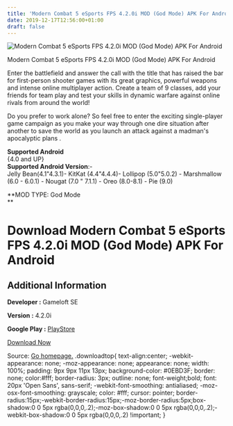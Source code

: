 ```yaml
---
title: 'Modern Combat 5 eSports FPS 4.2.0i MOD (God Mode) APK For Android'
date: 2019-12-17T12:56:00+01:00
draft: false
---
```


![Modern Combat 5 eSports FPS 4.2.0i MOD (God Mode) APK For Android](https://i1.wp.com/apkhome.net/wp-content/uploads/2019/12/Modern-Combat-5-eSports-FPS-4.2.0i-MOD-God-Mode.png "Modern Combat 5 eSports FPS 4.2.0i MOD (God Mode) APK For Android")

  

Modern Combat 5 eSports FPS 4.2.0i MOD (God Mode) APK For Android

Enter the battlefield and answer the call with the title that has raised the bar for first-person shooter games with its great graphics, powerful weapons and intense online multiplayer action. Create a team of 9 classes, add your friends for team play and test your skills in dynamic warfare against online rivals from around the world!

Do you prefer to work alone? So feel free to enter the exciting single-player game campaign as you make your way through one dire situation after another to save the world as you launch an attack against a madman's apocalyptic plans .

**Supported Android**  
{4.0 and UP}  
**Supported Android Version**:-  
Jelly Bean(4.1"4.3.1)- KitKat (4.4"4.4.4)- Lollipop (5.0"5.0.2) - Marshmallow (6.0 - 6.0.1) - Nougat (7.0 " 7.1.1) - Oreo (8.0-8.1) - Pie (9.0)

**MOD TYPE: God Mode  
**

Download Modern Combat 5 eSports FPS 4.2.0i MOD (God Mode) APK For Android
==========================================================================

Additional Information
----------------------

**Developer :** Gameloft SE

**Version :** 4.2.0i

**Google Play :** [PlayStore](https://play.google.com/store/apps/details?id=com.gameloft.android.ANMP.GloftM5HM#)

  

[Download Now](https://store4app.co/post/modern-combat-5-esports-fps-4-2-0i-mod-god-mode-apk-for-android_1576570629)

  
Source: [Go homepage.](https://store4app.co/post/modern-combat-5-esports-fps-4-2-0i-mod-god-mode-apk-for-android_1576570629) .downloadtop{ text-align:center; -webkit-appearance: none; -moz-appearance: none; appearance: none; width: 100%; padding: 9px 9px 11px 13px; background-color: #0EBD3F; border: none; color:#fff; border-radius: 3px; outline: none; font-weight;bold; font: 20px 'Open Sans', sans-serif; -webkit-font-smoothing: antialiased; -moz-osx-font-smoothing: grayscale; color: #fff; cursor: pointer; border-radius:15px;-webkit-border-radius:15px;-moz-border-radius:5px;box-shadow:0 0 5px rgba(0,0,0,.2);-moz-box-shadow:0 0 5px rgba(0,0,0,.2);-webkit-box-shadow:0 0 5px rgba(0,0,0,.2) !important; }